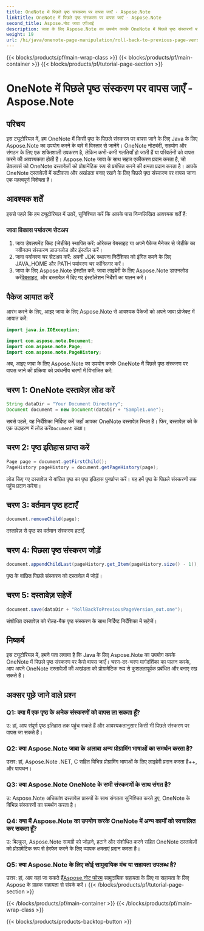```yaml
---
title: OneNote में पिछले पृष्ठ संस्करण पर वापस जाएँ - Aspose.Note
linktitle: OneNote में पिछले पृष्ठ संस्करण पर वापस जाएँ - Aspose.Note
second_title: Aspose.नोट जावा एपीआई
description: जावा के लिए Aspose.Note का उपयोग करके OneNote में पिछले पृष्ठ संस्करणों पर वापस जाने का तरीका जानें। कुशल दस्तावेज़ प्रबंधन के लिए इस चरण-दर-चरण मार्गदर्शिका का पालन करें।
weight: 19
url: /hi/java/onenote-page-manipulation/roll-back-to-previous-page-version/
---
```


{{< blocks/products/pf/main-wrap-class >}}
{{< blocks/products/pf/main-container >}}
{{< blocks/products/pf/tutorial-page-section >}}

# OneNote में पिछले पृष्ठ संस्करण पर वापस जाएँ - Aspose.Note

## परिचय

इस ट्यूटोरियल में, हम OneNote में किसी पृष्ठ के पिछले संस्करण पर वापस जाने के लिए Java के लिए Aspose.Note का उपयोग करने के बारे में विस्तार से जानेंगे। OneNote नोटबंदी, सहयोग और संगठन के लिए एक शक्तिशाली उपकरण है, लेकिन कभी-कभी गलतियाँ हो जाती हैं या परिवर्तनों को वापस करने की आवश्यकता होती है। Aspose.Note जावा के साथ सहज एकीकरण प्रदान करता है, जो डेवलपर्स को OneNote दस्तावेज़ों को प्रोग्रामेटिक रूप से प्रबंधित करने की क्षमता प्रदान करता है। आपके OneNote दस्तावेज़ों में सटीकता और अखंडता बनाए रखने के लिए पिछले पृष्ठ संस्करण पर वापस जाना एक महत्वपूर्ण विशेषता है।

## आवश्यक शर्तें

इससे पहले कि हम ट्यूटोरियल में उतरें, सुनिश्चित करें कि आपके पास निम्नलिखित आवश्यक शर्तें हैं:

### जावा विकास पर्यावरण सेटअप
1. जावा डेवलपमेंट किट (जेडीके) स्थापित करें: ओरेकल वेबसाइट या अपने पैकेज मैनेजर से जेडीके का नवीनतम संस्करण डाउनलोड और इंस्टॉल करें।
2. जावा पर्यावरण चर सेटअप करें: अपनी JDK स्थापना निर्देशिका को इंगित करने के लिए JAVA_HOME और PATH पर्यावरण चर कॉन्फ़िगर करें।
3.  जावा के लिए Aspose.Note इंस्टॉल करें: जावा लाइब्रेरी के लिए Aspose.Note डाउनलोड करें[वेबसाइट](https://purchase.aspose.com/buy), और दस्तावेज़ में दिए गए इंस्टॉलेशन निर्देशों का पालन करें।

## पैकेज आयात करें

आरंभ करने के लिए, आइए जावा के लिए Aspose.Note से आवश्यक पैकेजों को अपने जावा प्रोजेक्ट में आयात करें:

```java
import java.io.IOException;

import com.aspose.note.Document;
import com.aspose.note.Page;
import com.aspose.note.PageHistory;
```

अब, आइए जावा के लिए Aspose.Note का उपयोग करके OneNote में पिछले पृष्ठ संस्करण पर वापस जाने की प्रक्रिया को प्रबंधनीय चरणों में विभाजित करें:

## चरण 1: OneNote दस्तावेज़ लोड करें
```java
String dataDir = "Your Document Directory";
Document document = new Document(dataDir + "Sample1.one");
```
 सबसे पहले, वह निर्देशिका निर्दिष्ट करें जहाँ आपका OneNote दस्तावेज़ स्थित है। फिर, दस्तावेज़ को के एक उदाहरण में लोड करें`Document` कक्षा।

## चरण 2: पृष्ठ इतिहास प्राप्त करें
```java
Page page = document.getFirstChild();
PageHistory pageHistory = document.getPageHistory(page);
```
लोड किए गए दस्तावेज़ से वांछित पृष्ठ का पृष्ठ इतिहास पुनर्प्राप्त करें। यह हमें पृष्ठ के पिछले संस्करणों तक पहुंच प्रदान करेगा।

## चरण 3: वर्तमान पृष्ठ हटाएँ
```java
document.removeChild(page);
```
दस्तावेज़ से पृष्ठ का वर्तमान संस्करण हटाएँ.

## चरण 4: पिछला पृष्ठ संस्करण जोड़ें
```java
document.appendChildLast(pageHistory.get_Item(pageHistory.size() - 1));
```
पृष्ठ के वांछित पिछले संस्करण को दस्तावेज़ में जोड़ें।

## चरण 5: दस्तावेज़ सहेजें
```java
document.save(dataDir + "RollBackToPreviousPageVersion_out.one");
```
संशोधित दस्तावेज़ को रोल्ड-बैक पृष्ठ संस्करण के साथ निर्दिष्ट निर्देशिका में सहेजें।

## निष्कर्ष

इस ट्यूटोरियल में, हमने पता लगाया है कि Java के लिए Aspose.Note का उपयोग करके OneNote में पिछले पृष्ठ संस्करण पर कैसे वापस जाएँ। चरण-दर-चरण मार्गदर्शिका का पालन करके, आप अपने OneNote दस्तावेज़ों की अखंडता को प्रोग्रामेटिक रूप से कुशलतापूर्वक प्रबंधित और बनाए रख सकते हैं।

## अक्सर पूछे जाने वाले प्रश्न

### Q1: क्या मैं एक पृष्ठ के अनेक संस्करणों को वापस ला सकता हूँ?

उ: हां, आप संपूर्ण पृष्ठ इतिहास तक पहुंच सकते हैं और आवश्यकतानुसार किसी भी पिछले संस्करण पर वापस जा सकते हैं।

### Q2: क्या Aspose.Note जावा के अलावा अन्य प्रोग्रामिंग भाषाओं का समर्थन करता है?

उत्तर: हां, Aspose.Note .NET, C सहित विभिन्न प्रोग्रामिंग भाषाओं के लिए लाइब्रेरी प्रदान करता है++, और पायथन।

### Q3: क्या Aspose.Note OneNote के सभी संस्करणों के साथ संगत है?

उ: Aspose.Note अधिकांश दस्तावेज़ प्रारूपों के साथ संगतता सुनिश्चित करते हुए, OneNote के विभिन्न संस्करणों का समर्थन करता है।

### Q4: क्या मैं Aspose.Note का उपयोग करके OneNote में अन्य कार्यों को स्वचालित कर सकता हूँ?

उ: बिल्कुल, Aspose.Note सामग्री को जोड़ने, हटाने और संशोधित करने सहित OneNote दस्तावेज़ों को प्रोग्रामेटिक रूप से हेरफेर करने के लिए व्यापक क्षमताएं प्रदान करता है।

### Q5: क्या Aspose.Note के लिए कोई सामुदायिक मंच या सहायता उपलब्ध है?

 उत्तर: हां, आप यहां जा सकते हैं[Aspose.नोट फोरम](https://forum.aspose.com/c/note/28) सामुदायिक सहायता के लिए या सहायता के लिए Aspose के ग्राहक सहायता से संपर्क करें।
{{< /blocks/products/pf/tutorial-page-section >}}

{{< /blocks/products/pf/main-container >}}
{{< /blocks/products/pf/main-wrap-class >}}

{{< blocks/products/products-backtop-button >}}

